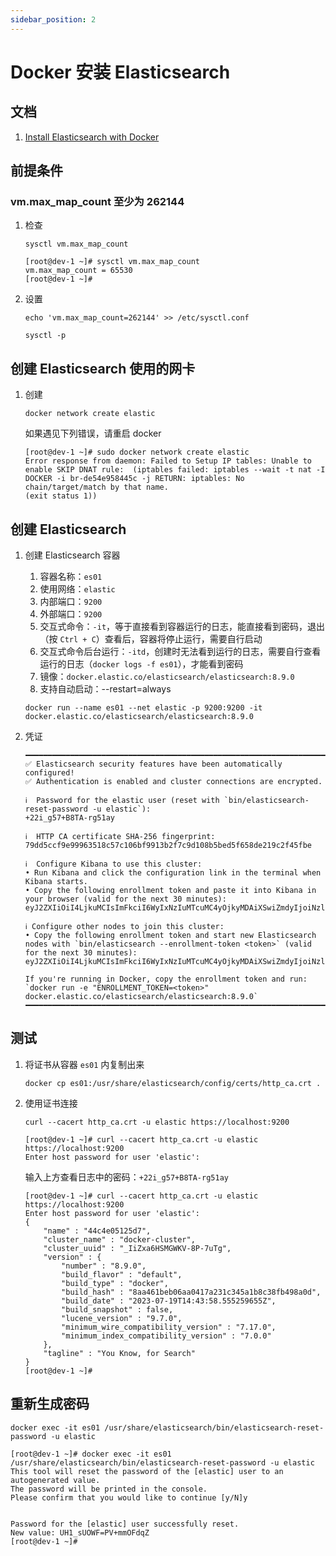 ```yaml
---
sidebar_position: 2
---
```


# Docker 安装 Elasticsearch

## 文档

1. [Install Elasticsearch with Docker](https://www.elastic.co/guide/en/elasticsearch/reference/current/docker.html)

## 前提条件

### vm.max_map_count 至少为 262144

1. 检查

    ```shell
    sysctl vm.max_map_count
    ```

    ```shell
    [root@dev-1 ~]# sysctl vm.max_map_count
    vm.max_map_count = 65530
    [root@dev-1 ~]#
    ```

2. 设置

    ```shell
    echo 'vm.max_map_count=262144' >> /etc/sysctl.conf
    ```

    ```shell
    sysctl -p
    ```

## 创建 Elasticsearch 使用的网卡

1. 创建

    ```shell
    docker network create elastic
    ```

   如果遇见下列错误，请重启 docker

    ```shell
    [root@dev-1 ~]# sudo docker network create elastic
    Error response from daemon: Failed to Setup IP tables: Unable to enable SKIP DNAT rule:  (iptables failed: iptables --wait -t nat -I DOCKER -i br-de54e958445c -j RETURN: iptables: No chain/target/match by that name.
    (exit status 1))
    ```

## 创建 Elasticsearch

1. 创建 Elasticsearch 容器

    1. 容器名称：`es01`
    2. 使用网络：`elastic`
    3. 内部端口：`9200`
    4. 外部端口：`9200`
    5. 交互式命令：`-it`，等于直接看到容器运行的日志，能直接看到密码，退出（按 `Ctrl + C`）查看后，容器将停止运行，需要自行启动
    6. 交互式命令后台运行：`-itd`，创建时无法看到运行的日志，需要自行查看运行的日志（`docker logs -f es01`），才能看到密码
    7. 镜像：`docker.elastic.co/elasticsearch/elasticsearch:8.9.0`
    8. 支持自动启动：--restart=always

    ```shell
    docker run --name es01 --net elastic -p 9200:9200 -it docker.elastic.co/elasticsearch/elasticsearch:8.9.0
    ```

2. 凭证

    ```shell
    ━━━━━━━━━━━━━━━━━━━━━━━━━━━━━━━━━━━━━━━━━━━━━━━━━━━━━━━━━━━━━━━━━━━━━━━━━━━━━━━━━━━━━━━━━━━━━━━━━━━━━━━━━━━━━━━━━━━━━━━━━━━━━━━━━━━━━
    ✅ Elasticsearch security features have been automatically configured!
    ✅ Authentication is enabled and cluster connections are encrypted.
    
    ℹ️  Password for the elastic user (reset with `bin/elasticsearch-reset-password -u elastic`):
    +22i_g57+B8TA-rg51ay
    
    ℹ️  HTTP CA certificate SHA-256 fingerprint:
    79dd5ccf9e99963518c57c106bf9913b2f7c9d108b5bed5f658de219c2f45fbe
    
    ℹ️  Configure Kibana to use this cluster:
    • Run Kibana and click the configuration link in the terminal when Kibana starts.
    • Copy the following enrollment token and paste it into Kibana in your browser (valid for the next 30 minutes):
    eyJ2ZXIiOiI4LjkuMCIsImFkciI6WyIxNzIuMTcuMC4yOjkyMDAiXSwiZmdyIjoiNzlkZDVjY2Y5ZTk5OTYzNTE4YzU3YzEwNmJmOTkxM2IyZjdjOWQxMDhiNWJlZDVmNjU4ZGUyMTljMmY0NWZiZSIsImtleSI6Im05OFotSWtCVzhyQi1CM0JDMzBBOjJiNzFieWdJUzV1SXQ3am5DemUtM1EifQ==
    
    ℹ️ Configure other nodes to join this cluster:
    • Copy the following enrollment token and start new Elasticsearch nodes with `bin/elasticsearch --enrollment-token <token>` (valid for the next 30 minutes):
    eyJ2ZXIiOiI4LjkuMCIsImFkciI6WyIxNzIuMTcuMC4yOjkyMDAiXSwiZmdyIjoiNzlkZDVjY2Y5ZTk5OTYzNTE4YzU3YzEwNmJmOTkxM2IyZjdjOWQxMDhiNWJlZDVmNjU4ZGUyMTljMmY0NWZiZSIsImtleSI6Im5kOFotSWtCVzhyQi1CM0JDMzBGOnJrNkpuRF9iUl9DOF83aTI4WDBsM2cifQ==
    
    If you're running in Docker, copy the enrollment token and run:
    `docker run -e "ENROLLMENT_TOKEN=<token>" docker.elastic.co/elasticsearch/elasticsearch:8.9.0`
    ━━━━━━━━━━━━━━━━━━━━━━━━━━━━━━━━━━━━━━━━━━━━━━━━━━━━━━━━━━━━━━━━━━━━━━━━━━━━━━━━━━━━━━━━━━━━━━━━━━━━━━━━━━━━━━━━━━━━━━━━━━━━━━━━━━━━━
    ```

## 测试

1. 将证书从容器 `es01` 内复制出来

    ```shell
    docker cp es01:/usr/share/elasticsearch/config/certs/http_ca.crt .
    ```

2. 使用证书连接

    ```shell
    curl --cacert http_ca.crt -u elastic https://localhost:9200
    ```

    ```shell
    [root@dev-1 ~]# curl --cacert http_ca.crt -u elastic https://localhost:9200
    Enter host password for user 'elastic':
    ```

   输入上方查看日志中的密码：`+22i_g57+B8TA-rg51ay`

    ```shell
    [root@dev-1 ~]# curl --cacert http_ca.crt -u elastic https://localhost:9200
    Enter host password for user 'elastic':
    {
        "name" : "44c4e05125d7",
        "cluster_name" : "docker-cluster",
        "cluster_uuid" : "_IiZxa6HSMGWKV-8P-7uTg",
        "version" : {
            "number" : "8.9.0",
            "build_flavor" : "default",
            "build_type" : "docker",
            "build_hash" : "8aa461beb06aa0417a231c345a1b8c38fb498a0d",
            "build_date" : "2023-07-19T14:43:58.555259655Z",
            "build_snapshot" : false,
            "lucene_version" : "9.7.0",
            "minimum_wire_compatibility_version" : "7.17.0",
            "minimum_index_compatibility_version" : "7.0.0"
        },
        "tagline" : "You Know, for Search"
    }
    [root@dev-1 ~]#
    ```

## 重新生成密码

```shell
docker exec -it es01 /usr/share/elasticsearch/bin/elasticsearch-reset-password -u elastic
```

```shell
[root@dev-1 ~]# docker exec -it es01 /usr/share/elasticsearch/bin/elasticsearch-reset-password -u elastic
This tool will reset the password of the [elastic] user to an autogenerated value.
The password will be printed in the console.
Please confirm that you would like to continue [y/N]y


Password for the [elastic] user successfully reset.
New value: UH1_sUOWF=PV+mmOFdqZ
[root@dev-1 ~]#
```
